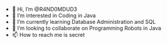- 👋 Hi, I’m @R4ND0MDUD3
- 👀 I’m interested in Coding in Java
- 🌱 I’m currently learning Database Administration and SQL
- 💞️ I’m looking to collaborate on Programming Robots in Java
- 📫 How to reach me is secret

<!---
R4ND0MDUD3/R4ND0MDUD3 is a ✨ special ✨ repository because its `README.md` (this file) appears on your GitHub profile.
You can click the Preview link to take a look at your changes.
--->
